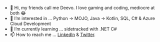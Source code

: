 - 👋 Hi, my friends call me Deevo. I love gaming and coding, mediocre at both 😂
- 👀 I’m interested in ... Python -> MOJO, Java -> Kotlin, SQL, C# & Azure Cloud Development
- 🌱 I’m currently learning ... sidetracked with .NET C#
- 📫 How to reach me ... <a href="https://www.linkedin.com/in/V3ND3TTi" target="_blank" rel="noreferrer noopener">LinkedIn</a> & <a href="https://www.twitter.com/V3ND3TTi" target="_blank" rel="noreferrer noopener">Twitter</a>.

<!---
V3ND3TTi/V3ND3TTi is a ✨ special ✨ repository because its `README.md` (this file) appears on your GitHub profile.
You can click the Preview link to take a look at your changes.
--->
